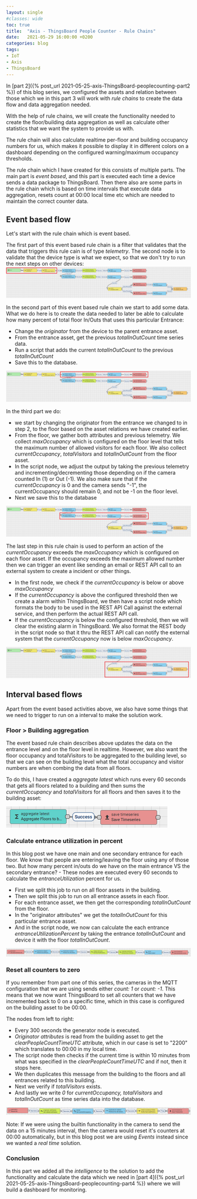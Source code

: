 ```yaml
---
layout: single
#classes: wide
toc: true
title:  "Axis - ThingsBoard People Counter - Rule Chains"
date:   2021-05-29 16:00:00 +0200
categories: blog
tags: 
- IoT
- Axis
- ThingsBoard
---
```


In [part 2]({% post_url 2021-05-25-axis-ThingsBoard-peoplecounting-part2 %}) of this blog series, we configured the assets and relation between those which we in this part 3 will work with *rule chains* to create the data flow and data aggregation needed.

With the help of rule chains, we will create the functionality needed to create the floor/building data aggregation as well as calculate other statistics that we want the system to provide us with.

The rule chain will also calculate realtime per-floor and building occupancy numbers for us, which makes it possible to display it in different colors on a dashboard depending on the configured warning/maximum occupancy thresholds.

The rule chain which I have created for this consists of multiple parts. The main part is *event based*, and this part is executed each time a device sends a data package to ThingsBoard. Then there also are some parts in the rule chain which is based on time intervals that execute data aggregation, resets count at 00:00 local time etc which are needed to maintain the correct counter data.

## Event based flow

Let's start with the rule chain which is event based.

The first part of this event based rule chain is a filter that validates that the data that triggers this rule cain is of type *telemetry*. The second node is to validate that the device type is what we expect, so that we don't try to run the next steps on other devices:
[![Event part1](/assets/images/axis-ThingsBoard-peoplecounting-part3/EventPart1.png)](/assets/images/axis-ThingsBoard-peoplecounting-part3/EventPart1.png)

In the second part of this event based rule chain we start to add some data. What we do here is to create the data needed to later be able to calculate how many percent of total floor In/Outs that uses this particular Entrance:

* Change the *originator* from the device to the parent entrance asset.
* From the entrance asset, get the previous *totalInOutCount* time series data.
* Run a script that adds the current *totalInOutCount* to the previous *totalInOutCount*
* Save this to the database.

[![Event part2](/assets/images/axis-ThingsBoard-peoplecounting-part3/EventPart2.png)](/assets/images/axis-ThingsBoard-peoplecounting-part3/EventPart2.png)

In the third part we do:

* we start by changing the originator from the entrance we changed to in step 2, to the floor based on the asset relations we have created earlier.
* From the floor, we gather both attributes and previous telemetry. We collect *maxOccupancy* which is configured on the floor level that tells the maximum number of allowed visitors for each floor. We also collect *currentOccupancy*, *totalVisitors* and *totalInOutCount* from the floor asset.
* In the script node, we adjust the output by taking the previous telemetry and incrementing/decrementing those depending on if the camera counted In (1) or Out (-1). We also make sure that if the *currentOccupancy* is 0 and the camera sends "-1", the currentOccupancy should remain 0, and not be -1 on the floor level.
* Next we save this to the database

[![Event part3](/assets/images/axis-ThingsBoard-peoplecounting-part3/EventPart3.png)](/assets/images/axis-ThingsBoard-peoplecounting-part3/EventPart3.png)

The last step in this rule chain is used to perform an action of the *currentOccupancy* exceeds the *maxOccupancy* which is configured on each floor asset. If the occupancy exceeds the maximum allowed number then we can trigger an event like sending an email or REST API call to an external system to create a incident or other things.

* In the first node, we check if the *currentOccupancy* is below or above *maxOccupancy*
* If the *currentOccupancy* is above the configured threshold then we create a alarm within ThingsBoard, we then have a script node which formats the body to be used in the REST API Call against the external service, and then perform the actual REST API call.
* If the *currentOccupancy* is below the configured threshold, then we will clear the existing alarm in ThingsBoard. We also format the REST body in the script node so that it thru the REST API call can notify the external system that the *currentOccupancy* now is below *maxOccupancy*.

[![Event part4](/assets/images/axis-ThingsBoard-peoplecounting-part3/EventPart4.png)](/assets/images/axis-ThingsBoard-peoplecounting-part3/EventPart4.png)

## Interval based flows

Apart from the event based activities above, we also have some things that we need to trigger to run on a interval to make the solution work.

### Floor > Building aggregation

The event based rule chain describes above updates the data on the entrance level and on the floor level in realtime. However, we also want the floor occupancy and totalVisitors to be aggregated to the building level, so that we can see on the building level what the total occupancy and visitor numbers are when combing the data from all floors.

To do this, I have created a *aggregate latest* which runs every 60 seconds that gets all floors related to a building and then sums the *currentOccupancy* and *totalVisitors* for all floors and then saves it to the building asset:

[![Building aggregation](/assets/images/axis-ThingsBoard-peoplecounting-part3/floorBuildingAggregation.png)](/assets/images/axis-ThingsBoard-peoplecounting-part3/floorBuildingAggregation.png)

### Calculate entrance utilization in percent

In this blog post we have one main and one secondary entrance for each floor. We know that people are entering/leaving the floor using any of those two. But how many percent in/outs do we have on the main entrance VS the secondary entrance? - These nodes are executed every 60 seconds to calculate the *entranceUtilization* percent for us.

* First we split this job to run on all floor assets in the building.
* Then we split this job to run on all entrance assets in each floor.
* For each entrance asset, we then get the corresponding *totalInOutCount* from the floor.
* In the "originator attributes" we get the *totalInOutCount* for this particular entrance asset.
* And in the script node, we now can calculate the each entrance *entranceUtilizationPercent* by taking the entrance *totalInOutCount* and device it with the floor *totalInOutCount*.

[![Entrance Utilization](/assets/images/axis-ThingsBoard-peoplecounting-part3/entranceUtilization.png)](/assets/images/axis-ThingsBoard-peoplecounting-part3/entranceUtilization.png)

### Reset all counters to zero

If you remember from part one of this series, the cameras in the MQTT configuration that we are using sends either *count: 1* or *count: -1*. This means that we now want ThingsBoard to set all counters that we have incremented back to 0 on a specific time, which in this case is configured on the building asset to be 00:00.

The nodes from left to right:

* Every 300 seconds the generator node is executed.
* *Originator attributes* is read from the building asset to get the *clearPeopleCountTimeUTC* attribute, which in our case is set to "2200" which translates to 00:00 in my local time.
* The script node then checks if the current time is within 10 minutes from what was specified in the *clearPeopleCountTimeUTC* and if not, then it stops here.
* We then duplicates this message from the building to the floors and all entrances related to this building.
* Next we verify if *totalVisitors* exists.
* And lastly we write *0* for *currentOccupancy, totalVisitors* and *totalInOutCount* as time series data into the database.

[![Reset counters](/assets/images/axis-ThingsBoard-peoplecounting-part3/resetBuilding.png)](/assets/images/axis-ThingsBoard-peoplecounting-part3/resetBuilding.png)

Note: If we were using the builtin functionality in the camera to send the data on a 15 minutes interval, then the camera would reset it's counters at 00:00 automatically, but in this blog post we are using *Events* instead since we wanted a *real time* solution.

### Conclusion

In this part we added all the *intelligence* to the solution to add the functionality and calculate the data which we need in [part 4]({% post_url 2021-05-25-axis-ThingsBoard-peoplecounting-part4 %}) where we will build a dashboard for monitoring.
